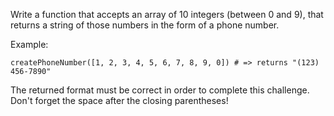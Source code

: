 Write a function that accepts an array of 10 integers (between 0 and 9), that returns a string of those numbers in the form of a phone number.

Example:
````
createPhoneNumber([1, 2, 3, 4, 5, 6, 7, 8, 9, 0]) # => returns "(123) 456-7890"
````
The returned format must be correct in order to complete this challenge. 
Don't forget the space after the closing parentheses!